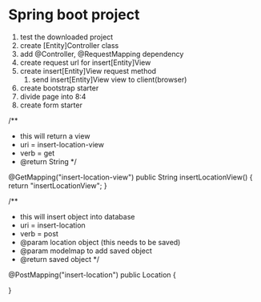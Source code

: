 # Spring boot project
1. test the downloaded project
2. create [Entity]Controller class
3. add @Controller, @RequestMapping dependency
4. create request url for insert[Entity]View
5. create insert[Entity]View request method
   1. send insert[Entity]View view to client(browser)
6. create bootstrap starter
7. divide page into 8:4
8. create form starter


/**
  * this will return a view 
  * uri = insert-location-view
  * verb = get
  * @return String
  */

@GetMapping("insert-location-view") 
public String insertLocationView() {
  return "insertLocationView";
}

/**
  * this will insert object into database
  * uri = insert-location 
  * verb = post 
  * @param location object (this needs to be saved)
  * @param modelmap to add saved object
  * @return saved object
  */

@PostMapping("insert-location") 
public Location {

}
